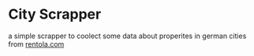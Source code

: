 # City Scrapper
a simple scrapper to coolect some data about properites in german cities from [rentola.com](https://rentola.com/) 
